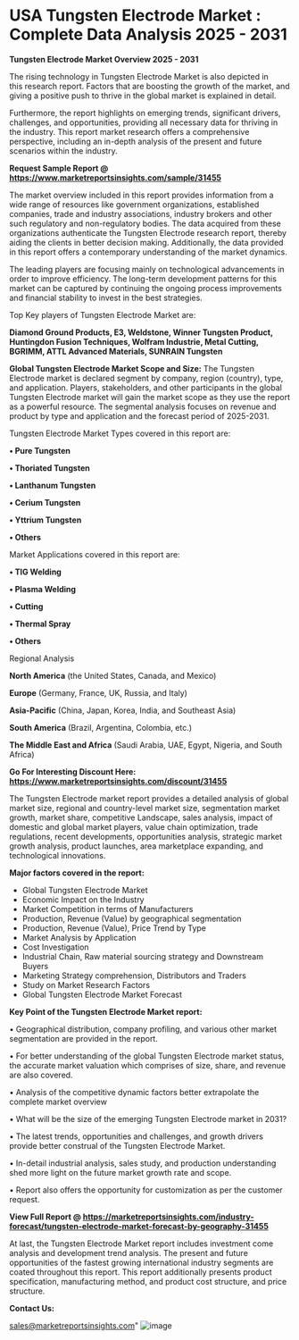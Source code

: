  # USA Tungsten Electrode Market : Complete Data Analysis 2025 - 2031

<Strong> Tungsten Electrode Market Overview 2025 - 2031</strong>

The rising technology in Tungsten Electrode Market is also depicted in this research report. Factors that are boosting the growth of the market, and giving a positive push to thrive in the global market is explained in detail.

Furthermore, the report highlights on emerging trends, significant drivers, challenges, and opportunities, providing all necessary data for thriving in the industry. This report market research offers a comprehensive perspective, including an in-depth analysis of the present and future scenarios within the industry.

<strong>Request Sample Report @ <a href=https://www.marketreportsinsights.com/sample/31455>https://www.marketreportsinsights.com/sample/31455</a></strong>

The market overview included in this report provides information from a wide range of resources like government organizations, established companies, trade and industry associations, industry brokers and other such regulatory and non-regulatory bodies. The data acquired from these organizations authenticate the Tungsten Electrode research report, thereby aiding the clients in better decision making. Additionally, the data provided in this report offers a contemporary understanding of the market dynamics.

The leading players are focusing mainly on technological advancements in order to improve efficiency. The long-term development patterns for this market can be captured by continuing the ongoing process improvements and financial stability to invest in the best strategies.

Top Key players of Tungsten Electrode Market are:

<strong>Diamond Ground Products, E3, Weldstone, Winner Tungsten Product, Huntingdon Fusion Techniques, Wolfram Industrie, Metal Cutting, BGRIMM, ATTL Advanced Materials, SUNRAIN Tungsten</strong>

<strong><b>Global Tungsten Electrode Market Scope and Size:</b></strong>
The Tungsten Electrode market is declared segment by company, region (country), type, and application. Players, stakeholders, and other participants in the global Tungsten Electrode market will gain the market scope as they use the report as a powerful resource. The segmental analysis focuses on revenue and product by type and application and the forecast period of 2025-2031.

Tungsten Electrode Market Types covered in this report are:

<strong>• Pure Tungsten

• Thoriated Tungsten

• Lanthanum Tungsten

• Cerium Tungsten

• Yttrium Tungsten

• Others</strong>

Market Applications covered in this report are:

<strong>• TIG Welding

• Plasma Welding

• Cutting

• Thermal Spray

• Others</strong> 

Regional Analysis

<strong>North America</strong> (the United States, Canada, and Mexico)

<strong>Europe</strong> (Germany, France, UK, Russia, and Italy)

<strong>Asia-Pacific</strong> (China, Japan, Korea, India, and Southeast Asia)

<strong>South America</strong> (Brazil, Argentina, Colombia, etc.)

<strong>The Middle East and Africa</strong> (Saudi Arabia, UAE, Egypt, Nigeria, and South Africa)

<strong>Go For Interesting Discount Here: <a href=https://www.marketreportsinsights.com/discount/31455>https://www.marketreportsinsights.com/discount/31455</a></strong>

The Tungsten Electrode market report provides a detailed analysis of global market size, regional and country-level market size, segmentation market growth, market share, competitive Landscape, sales analysis, impact of domestic and global market players, value chain optimization, trade regulations, recent developments, opportunities analysis, strategic market growth analysis, product launches, area marketplace expanding, and technological innovations.

<strong><b>Major factors covered in the report:</b></strong>
<ul>
  <li>Global Tungsten Electrode Market </li>
  <li>Economic Impact on the Industry</li>
  <li>Market Competition in terms of Manufacturers</li>
  <li>Production, Revenue (Value) by geographical segmentation</li>
  <li>Production, Revenue (Value), Price Trend by Type</li>
  <li>Market Analysis by Application</li>
  <li>Cost Investigation</li>
  <li>Industrial Chain, Raw material sourcing strategy and Downstream Buyers</li>
  <li>Marketing Strategy comprehension, Distributors and Traders</li>
  <li>Study on Market Research Factors</li>
  <li>Global Tungsten Electrode Market Forecast</li>
</ul>

<strong><b>Key Point of the Tungsten Electrode Market report:</b></strong>

• Geographical distribution, company profiling, and various other market segmentation are provided in the report.

• For better understanding of the global Tungsten Electrode market status, the accurate market valuation which comprises of size, share, and revenue are also covered.

• Analysis of the competitive dynamic factors better extrapolate the complete market overview

• What will be the size of the emerging Tungsten Electrode market in 2031?

• The latest trends, opportunities and challenges, and growth drivers provide better construal of the Tungsten Electrode Market.

• In-detail industrial analysis, sales study, and production understanding shed more light on the future market growth rate and scope.

• Report also offers the opportunity for customization as per the customer request.

<strong><b>View Full Report @ <a href=https://marketreportsinsights.com/industry-forecast/tungsten-electrode-market-forecast-by-geography-31455>https://marketreportsinsights.com/industry-forecast/tungsten-electrode-market-forecast-by-geography-31455</a></b></strong>


At last, the Tungsten Electrode Market report includes investment come analysis and development trend analysis. The present and future opportunities of the fastest growing international industry segments are coated throughout this report. This report additionally presents product specification, manufacturing method, and product cost structure, and price structure.

<strong>Contact Us:</strong>

sales@marketreportsinsights.com"
![image](https://github.com/user-attachments/assets/f1ec9aaa-0010-494c-a0f1-9580d32750d6)
